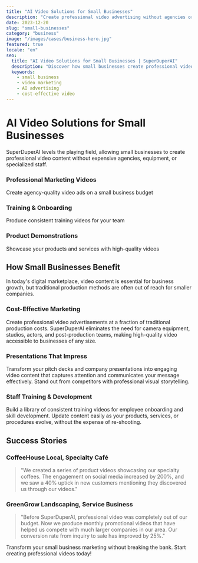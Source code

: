```yaml
---
title: "AI Video Solutions for Small Businesses"
description: "Create professional video advertising without agencies or extra costs"
date: 2023-12-20
slug: "small-businesses"
category: "business"
image: "/images/cases/business-hero.jpg"
featured: true
locale: "en"
seo:
  title: "AI Video Solutions for Small Businesses | SuperDuperAI"
  description: "Discover how small businesses create professional video advertising, presentations, and training videos without extra costs"
  keywords:
    - small business
    - video marketing
    - AI advertising
    - cost-effective video
---
```


# AI Video Solutions for Small Businesses

SuperDuperAI levels the playing field, allowing small businesses to create professional video content without expensive agencies, equipment, or specialized staff.

### Professional Marketing Videos

Create agency-quality video ads on a small business budget


  ### Training & Onboarding

Produce consistent training videos for your team


  ### Product Demonstrations

Showcase your products and services with high-quality videos




## How Small Businesses Benefit

In today's digital marketplace, video content is essential for business growth, but traditional production methods are often out of reach for smaller companies.

### Cost-Effective Marketing

Create professional video advertisements at a fraction of traditional production costs. SuperDuperAI eliminates the need for camera equipment, studios, actors, and post-production teams, making high-quality video accessible to businesses of any size.

### Presentations That Impress

Transform your pitch decks and company presentations into engaging video content that captures attention and communicates your message effectively. Stand out from competitors with professional visual storytelling.

### Staff Training & Development

Build a library of consistent training videos for employee onboarding and skill development. Update content easily as your products, services, or procedures evolve, without the expense of re-shooting.

## Success Stories

### CoffeeHouse Local, Specialty Café

> "We created a series of product videos showcasing our specialty coffees. The engagement on social media increased by 200%, and we saw a 40% uptick in new customers mentioning they discovered us through our videos."

### GreenGrow Landscaping, Service Business

> "Before SuperDuperAI, professional video was completely out of our budget. Now we produce monthly promotional videos that have helped us compete with much larger companies in our area. Our conversion rate from inquiry to sale has improved by 25%."


  Transform your small business marketing without breaking the bank. Start
  creating professional videos today!


